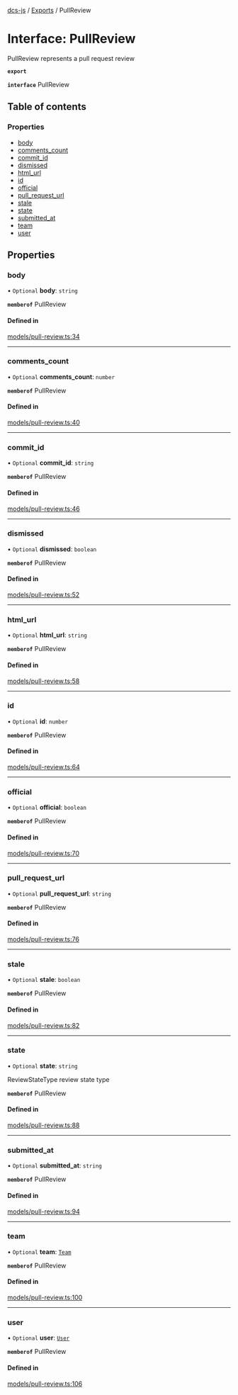 [dcs-js](../README.md) / [Exports](../modules.md) / PullReview

# Interface: PullReview

PullReview represents a pull request review

**`export`**

**`interface`** PullReview

## Table of contents

### Properties

- [body](PullReview.md#body)
- [comments\_count](PullReview.md#comments_count)
- [commit\_id](PullReview.md#commit_id)
- [dismissed](PullReview.md#dismissed)
- [html\_url](PullReview.md#html_url)
- [id](PullReview.md#id)
- [official](PullReview.md#official)
- [pull\_request\_url](PullReview.md#pull_request_url)
- [stale](PullReview.md#stale)
- [state](PullReview.md#state)
- [submitted\_at](PullReview.md#submitted_at)
- [team](PullReview.md#team)
- [user](PullReview.md#user)

## Properties

### <a id="body" name="body"></a> body

• `Optional` **body**: `string`

**`memberof`** PullReview

#### Defined in

[models/pull-review.ts:34](https://github.com/unfoldingWord/dcs-js/blob/b29eb7a/models/pull-review.ts#L34)

___

### <a id="comments_count" name="comments_count"></a> comments\_count

• `Optional` **comments\_count**: `number`

**`memberof`** PullReview

#### Defined in

[models/pull-review.ts:40](https://github.com/unfoldingWord/dcs-js/blob/b29eb7a/models/pull-review.ts#L40)

___

### <a id="commit_id" name="commit_id"></a> commit\_id

• `Optional` **commit\_id**: `string`

**`memberof`** PullReview

#### Defined in

[models/pull-review.ts:46](https://github.com/unfoldingWord/dcs-js/blob/b29eb7a/models/pull-review.ts#L46)

___

### <a id="dismissed" name="dismissed"></a> dismissed

• `Optional` **dismissed**: `boolean`

**`memberof`** PullReview

#### Defined in

[models/pull-review.ts:52](https://github.com/unfoldingWord/dcs-js/blob/b29eb7a/models/pull-review.ts#L52)

___

### <a id="html_url" name="html_url"></a> html\_url

• `Optional` **html\_url**: `string`

**`memberof`** PullReview

#### Defined in

[models/pull-review.ts:58](https://github.com/unfoldingWord/dcs-js/blob/b29eb7a/models/pull-review.ts#L58)

___

### <a id="id" name="id"></a> id

• `Optional` **id**: `number`

**`memberof`** PullReview

#### Defined in

[models/pull-review.ts:64](https://github.com/unfoldingWord/dcs-js/blob/b29eb7a/models/pull-review.ts#L64)

___

### <a id="official" name="official"></a> official

• `Optional` **official**: `boolean`

**`memberof`** PullReview

#### Defined in

[models/pull-review.ts:70](https://github.com/unfoldingWord/dcs-js/blob/b29eb7a/models/pull-review.ts#L70)

___

### <a id="pull_request_url" name="pull_request_url"></a> pull\_request\_url

• `Optional` **pull\_request\_url**: `string`

**`memberof`** PullReview

#### Defined in

[models/pull-review.ts:76](https://github.com/unfoldingWord/dcs-js/blob/b29eb7a/models/pull-review.ts#L76)

___

### <a id="stale" name="stale"></a> stale

• `Optional` **stale**: `boolean`

**`memberof`** PullReview

#### Defined in

[models/pull-review.ts:82](https://github.com/unfoldingWord/dcs-js/blob/b29eb7a/models/pull-review.ts#L82)

___

### <a id="state" name="state"></a> state

• `Optional` **state**: `string`

ReviewStateType review state type

**`memberof`** PullReview

#### Defined in

[models/pull-review.ts:88](https://github.com/unfoldingWord/dcs-js/blob/b29eb7a/models/pull-review.ts#L88)

___

### <a id="submitted_at" name="submitted_at"></a> submitted\_at

• `Optional` **submitted\_at**: `string`

**`memberof`** PullReview

#### Defined in

[models/pull-review.ts:94](https://github.com/unfoldingWord/dcs-js/blob/b29eb7a/models/pull-review.ts#L94)

___

### <a id="team" name="team"></a> team

• `Optional` **team**: [`Team`](Team.md)

**`memberof`** PullReview

#### Defined in

[models/pull-review.ts:100](https://github.com/unfoldingWord/dcs-js/blob/b29eb7a/models/pull-review.ts#L100)

___

### <a id="user" name="user"></a> user

• `Optional` **user**: [`User`](User.md)

**`memberof`** PullReview

#### Defined in

[models/pull-review.ts:106](https://github.com/unfoldingWord/dcs-js/blob/b29eb7a/models/pull-review.ts#L106)
